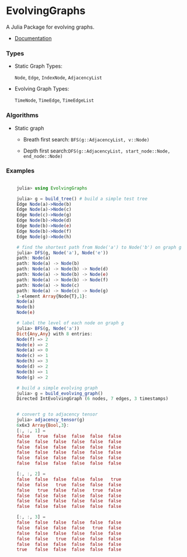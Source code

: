 # EvolvingGraphs

A Julia Package for evolving graphs.

* [Documentation](http://evolvinggraphsjl.readthedocs.org/en/latest/)

### Types

* Static Graph Types:

	``Node``, ``Edge``, ``IndexNode``, ``AdjacencyList``

* Evolving Graph Types:

	``TimeNode``, ``TimeEdge``, ``TimeEdgeList``

### Algorithms

* Static graph

	- Breath first search: ``BFS(g::AdjacencyList, v::Node)``

	- Depth first search:``DFS(g::AdjacencyList, start_node::Node, end_node::Node)``

### Examples

```julia

	julia> using EvolvingGraphs

	julia> g = build_tree() # build a simple test tree
	Edge Node(a)->Node(b) 
	Edge Node(a)->Node(c) 
	Edge Node(c)->Node(g) 
	Edge Node(b)->Node(d) 
	Edge Node(b)->Node(e) 
	Edge Node(b)->Node(f) 
	Edge Node(g)->Node(h) 

    # find the shortest path from Node('a') to Node('b') on graph g 
	julia> DFS(g, Node('a'), Node('e'))
	path: Node(a)
	path: Node(a) -> Node(b)
	path: Node(a) -> Node(b) -> Node(d)
	path: Node(a) -> Node(b) -> Node(e)
	path: Node(a) -> Node(b) -> Node(f)
	path: Node(a) -> Node(c)
	path: Node(a) -> Node(c) -> Node(g)
	3-element Array{Node{T},1}:
	Node(a)
	Node(b)
	Node(e)

    # label the level of each node on graph g
	julia> BFS(g, Node('a'))
	Dict{Any,Any} with 8 entries:
	Node(f) => 2
	Node(e) => 2
	Node(a) => 0
	Node(c) => 1
	Node(h) => 3
	Node(d) => 2
	Node(b) => 1
	Node(g) => 2

    # build a simple evolving graph
	julia> g = build_evolving_graph()
	Directed IntEvolvingGraph (6 nodes, 7 edges, 3 timestamps)


	# convert g to adjacency tensor
	julia> adjacency_tensor(g)
	6x6x3 Array{Bool,3}:
	[:, :, 1] =
	false   true  false  false  false  false
	false  false  false  false  false  false
	false  false  false  false  false  false
	false  false  false  false  false  false
	false  false  false  false  false  false
	false  false  false  false  false  false

	[:, :, 2] =
	false  false  false  false  false   true
	false  false   true  false  false  false
	false   true  false  false   true  false
	false  false  false  false  false  false
	false  false  false  false  false  false
	false  false  false  false  false  false

	[:, :, 3] =
	false  false  false  false  false  false
	false  false  false  false   true  false
	false  false  false  false  false  false
	false  false   true  false  false  false
	false  false  false  false  false  false
	true   false  false  false  false  false
	
```
